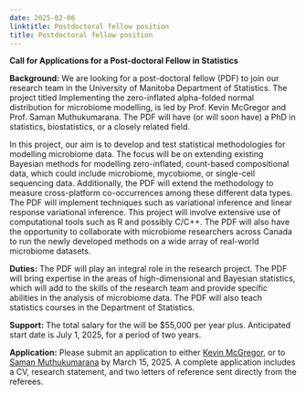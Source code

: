 ```yaml
---
date: 2025-02-06
linktitle: Postdoctoral fellow position
title: Postdoctoral fellow position
---
```


**Call for Applications for a Post-doctoral Fellow in Statistics**

**Background:** We are looking for a post-doctoral fellow (PDF) to join our research team in the University of Manitoba Department of Statistics. The project titled Implementing the zero-inflated alpha-folded normal distribution for microbiome modelling, is led by Prof. Kevin McGregor and Prof. Saman Muthukumarana.  The PDF will have (or will soon have) a PhD in statistics, biostatistics, or a closely related field.

In this project, our aim is to develop and test statistical methodologies for modelling microbiome data.  The focus will be on extending existing Bayesian methods for modelling zero-inflated, count-based compositional data, which could include microbiome, mycobiome, or single-cell sequencing data.  Additionally, the PDF will extend the methodology to measure cross-platform co-occurrences among these different data types.  The PDF will implement techniques such as variational inference and linear response variational inference.  This project will involve extensive use of computational tools such as R and possibly C/C++.  The PDF will also have the opportunity to collaborate with microbiome researchers across Canada to run the newly developed methods on a wide array of real-world microbiome datasets.

**Duties:**
The PDF will play an integral role in the research project. The PDF will bring expertise in the areas of high-dimensional and Bayesian statistics, which will add to the skills of the research team and provide specific abilities in the analysis of microbiome data.  The PDF will also teach statistics courses in the Department of Statistics.

**Support:**
The total salary for the will be $55,000 per year plus. Anticipated start date is July 1, 2025, for a period of two years.

**Application:**
Please submit an application to either [Kevin McGregor](kevin.mcgregor@umanitoba.ca), or to [Saman Muthukumarana](saman.muthukumarana@umanitoba.ca) by March 15, 2025.  A complete application includes a CV, research statement, and two letters of reference sent directly from the referees.
